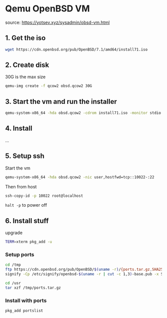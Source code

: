 # Qemu OpenBSD VM

source: https://yotsev.xyz/sysadmin/obsd-vm.html

## 1. Get the iso

```sh
wget https://cdn.openbsd.org/pub/OpenBSD/7.1/amd64/install71.iso
```

## 2. Create disk

30G is the max size

```sh
qemu-img create -f qcow2 obsd.qcow2 30G
```

## 3. Start the vm and run the installer

```sh
qemu-system-x86_64 -hda obsd.qcow2 -cdrom install71.iso -monitor stdio -display sdl
```

## 4. Install

...

## 5. Setup ssh

Start the vm

```sh
qemu-system-x86_64 -hda obsd.qcow2 -nic user,hostfwd=tcp::10022-:22
```

Then from host

```sh
ssh-copy-id -p 10022 root@localhost
```

`halt -p` to power off

## 6. Install stuff

upgrade

```sh
TERM=xterm pkg_add -u
```

### Setup ports

```sh
cd /tmp
ftp https://cdn.openbsd.org/pub/OpenBSD/$(uname -r)/{ports.tar.gz,SHA256.sig}
signify -Cp /etc/signify/openbsd-$(uname -r | cut -c 1,3)-base.pub -x SHA256.sig ports.tar.gz

cd /usr
tar xzf /tmp/ports.tar.gz
```

### Install with ports

```sh
pkg_add portslist
```
